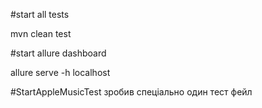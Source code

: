 #start all tests

mvn clean test

#start allure dashboard

allure serve -h localhost

#StartAppleMusicTest зробив спеціально один тест фейл 